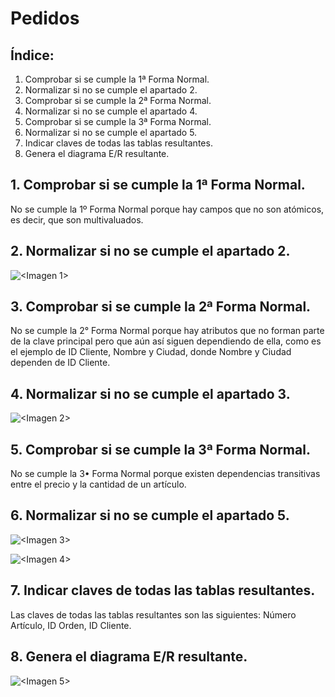 # Pedidos
## Índice:
1. Comprobar si se cumple la 1ª Forma Normal.
2. Normalizar si no se cumple el apartado 2.
3. Comprobar si se cumple la 2ª Forma Normal.
4. Normalizar si no se cumple el apartado 4.
5. Comprobar si se cumple la 3ª Forma Normal.
6. Normalizar si no se cumple el apartado 5.
7. Indicar claves de todas las tablas resultantes.
8. Genera el diagrama E/R resultante.

## 1. Comprobar si se cumple la 1ª Forma Normal.

No se cumple la 1º Forma Normal porque hay campos que no son atómicos, es decir, que son multivaluados.

## 2. Normalizar si no se cumple el apartado 2.

![<Imagen 1>](<>)

## 3. Comprobar si se cumple la 2ª Forma Normal.

No se cumple la 2° Forma Normal porque hay atributos que no forman parte de la clave principal pero que aún así siguen dependiendo de ella, como es el ejemplo de ID Cliente, Nombre y Ciudad, donde Nombre y Ciudad dependen de ID Cliente. 

## 4. Normalizar si no se cumple el apartado 3.

![<Imagen 2>](<>)

## 5. Comprobar si se cumple la 3ª Forma Normal.

No se cumple la 3• Forma Normal porque existen dependencias transitivas entre el precio y la cantidad de un artículo.  

## 6. Normalizar si no se cumple el apartado 5.

![<Imagen 3>](<>)

![<Imagen 4>](<>)

## 7. Indicar claves de todas las tablas resultantes.

Las claves de todas las tablas resultantes son las siguientes: Número Artículo, ID Orden, ID Cliente.

## 8. Genera el diagrama E/R resultante.

![<Imagen 5>](<>)